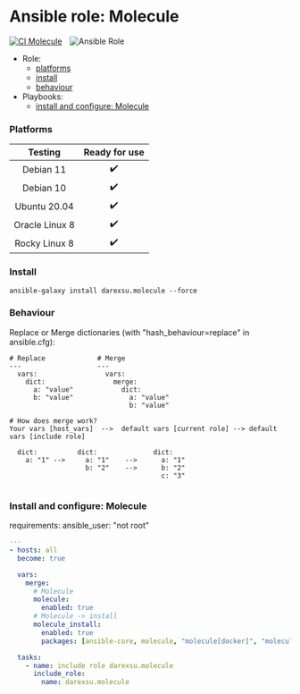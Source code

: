 # Ansible role: Molecule
[![CI Molecule](https://github.com/darexsu/ansible-role-molecule/actions/workflows/ci.yml/badge.svg)](https://github.com/darexsu/ansible-role-molecule/actions/workflows/ci.yml)&emsp;![Ansible Role](https://img.shields.io/ansible/role/d/57358?color=blue&label=downloads)


  - Role:
      - [platforms](#platforms)
      - [install](#install)
      - [behaviour](#behaviour)
  - Playbooks:
      - [install and configure: Molecule](#install-and-configure-molecule)

### Platforms

|  Testing         |  Ready for use      |
| :--------------: | :----------------:  |
| Debian 11        |  :heavy_check_mark: |
| Debian 10        |  :heavy_check_mark: |
| Ubuntu 20.04     |  :heavy_check_mark: |
| Oracle Linux 8   |  :heavy_check_mark: |
| Rocky Linux 8    |  :heavy_check_mark: |

### Install

```
ansible-galaxy install darexsu.molecule --force
```

### Behaviour

Replace or Merge dictionaries (with "hash_behaviour=replace" in ansible.cfg):
```
# Replace             # Merge
---                   ---
  vars:                 vars:
    dict:                 merge:
      a: "value"            dict: 
      b: "value"              a: "value" 
                              b: "value"

# How does merge work?
Your vars [host_vars]  -->  default vars [current role] --> default vars [include role]
  
  dict:          dict:              dict:
    a: "1" -->     a: "1"    -->      a: "1"
                   b: "2"    -->      b: "2"
                                      c: "3"
    
```

### Install and configure: Molecule

requirements: ansible_user: "not root"

```yaml
---
- hosts: all
  become: true

  vars:
    merge:
      # Molecule
      molecule:
        enabled: true
      # Molecule -> install
      molecule_install:
        enabled: true
        packages: [ansible-core, molecule, "molecule[docker]", "molecule[lint]"]

  tasks:
    - name: include role darexsu.molecule
      include_role:
        name: darexsu.molecule
```
